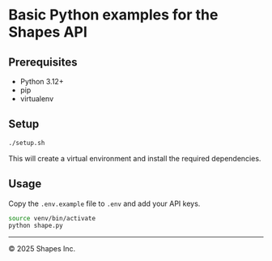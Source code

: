# Basic Python examples for the Shapes API

## Prerequisites

- Python 3.12+
- pip
- virtualenv

## Setup

```bash
./setup.sh
```

This will create a virtual environment and install the required dependencies.

## Usage

Copy the `.env.example` file to `.env` and add your API keys.

```bash
source venv/bin/activate
python shape.py
```

------------------
© 2025 Shapes Inc.
